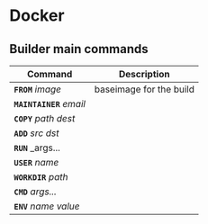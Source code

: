 # Docker

## Builder main commands

|Command|Description|
|---|---|
|**`FROM`** _image_| baseimage for the build|
|**`MAINTAINER`** _email_|
|**`COPY`** _path_ _dest_|
|**`ADD`** _src_ _dst_|
|**`RUN`** _args...|
|**`USER`** _name_|
|**`WORKDIR`** _path_|
|**`CMD`** _args..._|
|**`ENV`** _name_ _value_|
